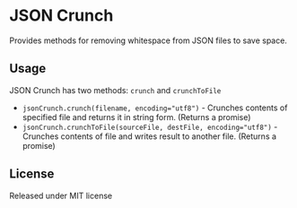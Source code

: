 # JSON Crunch

Provides methods for removing whitespace from JSON files to save space.

## Usage

JSON Crunch has two methods: `crunch` and `crunchToFile`

- `jsonCrunch.crunch(filename, encoding="utf8")` - Crunches contents of specified file and returns it in string form. (Returns a promise)
- `jsonCrunch.crunchToFile(sourceFile, destFile, encoding="utf8")` - Crunches contents of file and writes result to another file. (Returns a promise)

## License

Released under MIT license
